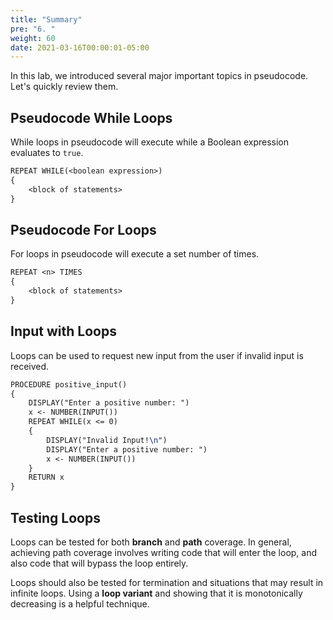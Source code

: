 ```yaml
---
title: "Summary"
pre: "6. "
weight: 60
date: 2021-03-16T00:00:01-05:00
---
```


In this lab, we introduced several major important topics in pseudocode. Let's quickly review them.

## Pseudocode While Loops

While loops in pseudocode will execute while a Boolean expression evaluates to `true`.

```tex
REPEAT WHILE(<boolean expression>)
{
    <block of statements>
}
```

## Pseudocode For Loops

For loops in pseudocode will execute a set number of times.

```tex
REPEAT <n> TIMES
{
    <block of statements>
}
```

## Input with Loops

Loops can be used to request new input from the user if invalid input is received.

```tex
PROCEDURE positive_input()
{
    DISPLAY("Enter a positive number: ")
    x <- NUMBER(INPUT())
    REPEAT WHILE(x <= 0)
    {
        DISPLAY("Invalid Input!\n")
        DISPLAY("Enter a positive number: ")
        x <- NUMBER(INPUT())
    }
    RETURN x
}
```

## Testing Loops

Loops can be tested for both **branch** and **path** coverage. In general, achieving path coverage involves writing code that will enter the loop, and also code that will bypass the loop entirely. 

Loops should also be tested for termination and situations that may result in infinite loops. Using a **loop variant** and showing that it is monotonically decreasing is a helpful technique. 

<!-- TODO Review Fibonacci Problem in Lab? -->